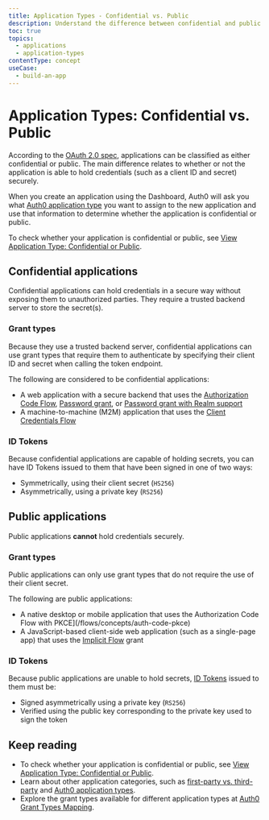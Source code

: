 ```yaml
---
title: Application Types - Confidential vs. Public
description: Understand the difference between confidential and public application types.
toc: true
topics:
  - applications
  - application-types
contentType: concept
useCase:
  - build-an-app
---
```

# Application Types: Confidential vs. Public

According to the [OAuth 2.0 spec](https://tools.ietf.org/html/rfc6749#section-2.1), applications can be classified as either confidential or public. The main difference relates to whether or not the application is able to hold credentials (such as a client ID and secret) securely.

When you create an application using the Dashboard, Auth0 will ask you what [Auth0 application type](/applications/concepts/app-types-auth0) you want to assign to the new application and use that information to determine whether the application is confidential or public. 

To check whether your application is confidential or public, see [View Application Type: Confidential or Public](/dashboard/guides/applications/view-app-type-confidential-public).

## Confidential applications

Confidential applications can hold credentials in a secure way without exposing them to unauthorized parties. They require a trusted backend server to store the secret(s).

### Grant types

Because they use a trusted backend server, confidential applications can use grant types that require them to authenticate by specifying their client ID and secret when calling the token endpoint.

The following are considered to be confidential applications:

* A web application with a secure backend that uses the [Authorization Code Flow](/flows/concepts/auth-code), [Password grant](/api-auth/grant/password), or [Password grant with Realm support](/api-auth/tutorials/password-grant#realm-support)
* A machine-to-machine (M2M) application that uses the [Client Credentials Flow](/flows/concepts/client-credentials)

### ID Tokens

Because confidential applications are capable of holding secrets, you can have ID Tokens issued to them that have been signed in one of two ways:

* Symmetrically, using their client secret (`HS256`)
* Asymmetrically, using a private key (`RS256`)

## Public applications

Public applications **cannot** hold credentials securely.

### Grant types

Public applications can only use grant types that do not require the use of their client secret. 

The following are public applications:

* A native desktop or mobile application that uses the Authorization Code Flow with PKCE](/flows/concepts/auth-code-pkce)
* A JavaScript-based client-side web application (such as a single-page app) that uses the [Implicit Flow](/flows/concepts/implicit) grant

### ID Tokens

Because public applications are unable to hold secrets, [ID Tokens](/tokens/id-token) issued to them must be:

* Signed asymmetrically using a private key (`RS256`)
* Verified using the public key corresponding to the private key used to sign the token

## Keep reading
* To check whether your application is confidential or public, see [View Application Type: Confidential or Public](/dashboard/guides/applications/view-app-type-confidential-public).
* Learn about other application categories, such as [first-party vs. third-party](/applications/concepts/app-types-first-third-party) and [Auth0 application types](/applications/concepts/app-types-auth0).
* Explore the grant types available for different application types at [Auth0 Grant Types Mapping](/applications/reference/grant-types-auth0-mapping).
